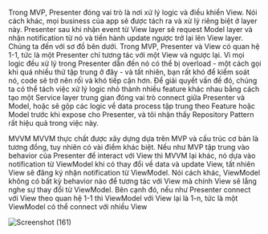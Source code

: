 Trong MVP, Presenter đóng vai trò là nơi xử lý logic và điều khiển View. Nói cách khác, mọi business của app sẽ được tách ra và xử lý riêng biệt ở layer này. Presenter sau khi nhận event từ View layer sẽ request Model layer và nhận notification từ nó và tiến hành update ngược trở lại lên View layer. Chúng ta đến với sơ đồ bên dưới. 
Trong MVP, Presenter và View có quan hệ 1-1, tức là một Presenter chỉ tương tác với một View và ngược lại. Vì mọi logic đều xử lý trong Presenter dẫn đến nó có thể bị overload - một cách gọi khi quá nhiều thứ tập trung ở đây - và tất nhiên, bạn rất khó để kiểm soát nó, code sẽ trở nên rối và khó tiếp cận hơn. Để giải quyết vấn đề đó, chúng ta có thể tách việc xử lý logic nhỏ thành nhiều feature khác nhau bằng cách tạo một Service layer trung gian đóng vai trò connect giữa Presenter và Model, hoặc sẽ gộp các logic về data process tập trung theo Feature hoặc Model trước khi expose cho Presenter, và tôi nhận thấy Repository Pattern rất hiệu quả trong việc này.

MVVM
MVVM thực chất được xây dựng dựa trên MVP và cấu trúc cơ bản là tương đồng, tuy nhiên có vài điểm khác biệt. Nếu như MVP tập trung vào behavior của Presenter để interact với View thì MVVM lại khác, nó dựa vào notification từ ViewModel khi có thay đổi về data và update View, tất nhiên View sẽ đăng ký nhận notification từ ViewModel. Nói cách khác, ViewModel không có bất kỳ behavior nào để tương tác với View mà chính View sẽ lắng nghe sự thay đổi từ ViewModel. Bên cạnh đó, nếu như Presenter connect với View theo quan hệ 1-1 thì ViewModel với View lại là 1-n, tức là một ViewModel có thể connect với nhiều View

![Screenshot (161)](https://user-images.githubusercontent.com/68551096/122365775-29928400-cf85-11eb-9eac-bdc0d5ce071c.png)

